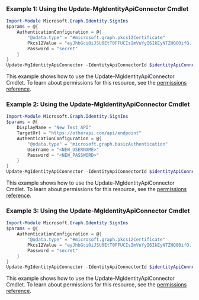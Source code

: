 ### Example 1: Using the Update-MgIdentityApiConnector Cmdlet
```powershell
Import-Module Microsoft.Graph.Identity.SignIns
$params = @{
	AuthenticationConfiguration = @{
		"@odata.type" = "#microsoft.graph.pkcs12Certificate"
		Pkcs12Value = "eyJhbGciOiJSU0EtT0FFUCIsImVuYyI6IkEyNTZHQ00ifQ...kDJ04sJShkkgjL9Bm49plA"
		Password = "secret"
	}
}
Update-MgIdentityApiConnector -IdentityApiConnectorId $identityApiConnectorId -BodyParameter $params
```
This example shows how to use the Update-MgIdentityApiConnector Cmdlet.
To learn about permissions for this resource, see the [permissions reference](/graph/permissions-reference).
### Example 2: Using the Update-MgIdentityApiConnector Cmdlet
```powershell
Import-Module Microsoft.Graph.Identity.SignIns
$params = @{
	DisplayName = "New Test API"
	TargetUrl = "https://otherapi.com/api/endpoint"
	AuthenticationConfiguration = @{
		"@odata.type" = "microsoft.graph.basicAuthentication"
		Username = "<NEW_USERNAME>"
		Password = "<NEW_PASSWORD>"
	}
}
Update-MgIdentityApiConnector -IdentityApiConnectorId $identityApiConnectorId -BodyParameter $params
```
This example shows how to use the Update-MgIdentityApiConnector Cmdlet.
To learn about permissions for this resource, see the [permissions reference](/graph/permissions-reference).
### Example 3: Using the Update-MgIdentityApiConnector Cmdlet
```powershell
Import-Module Microsoft.Graph.Identity.SignIns
$params = @{
	AuthenticationConfiguration = @{
		"@odata.type" = "#microsoft.graph.pkcs12Certificate"
		Pkcs12Value = "eyJhbGciOiJSU0EtT0FFUCIsImVuYyI6IkEyNTZHQ00ifQ...kDJ04sJShkkgjL9Bm49plA"
		Password = "secret"
	}
}
Update-MgIdentityApiConnector -IdentityApiConnectorId $identityApiConnectorId -BodyParameter $params
```
This example shows how to use the Update-MgIdentityApiConnector Cmdlet.
To learn about permissions for this resource, see the [permissions reference](/graph/permissions-reference).
